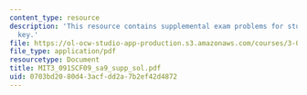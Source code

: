 ```yaml
---
content_type: resource
description: 'This resource contains supplemental exam problems for study: solution
  key.'
file: https://ol-ocw-studio-app-production.s3.amazonaws.com/courses/3-091sc-introduction-to-solid-state-chemistry-fall-2010/0703bd2080d43acfdd2a7b2ef42d4872_MIT3_091SCF09_sa9_supp_sol.pdf
file_type: application/pdf
resourcetype: Document
title: MIT3_091SCF09_sa9_supp_sol.pdf
uid: 0703bd20-80d4-3acf-dd2a-7b2ef42d4872
---
```

